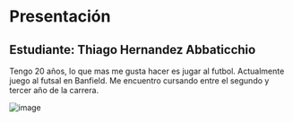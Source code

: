 # Presentación

## Estudiante: Thiago Hernandez Abbaticchio

Tengo 20 años, lo que mas me gusta hacer es jugar al futbol. Actualmente juego al futsal en Banfield. 
Me encuentro cursando entre el segundo y tercer año de la carrera.

![image](https://user-images.githubusercontent.com/82011983/114056500-203fb980-9868-11eb-9ebb-7ef92eb03757.png)




